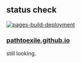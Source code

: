 ## status check
[![pages-build-deployment](https://github.com/pathtoexile/pathtoexile.github.io/actions/workflows/pages/pages-build-deployment/badge.svg)](https://github.com/pathtoexile/pathtoexile.github.io/actions/workflows/pages/pages-build-deployment)


### [pathtoexile.github.io](https://pathtoexile.github.io/)

still looking.
